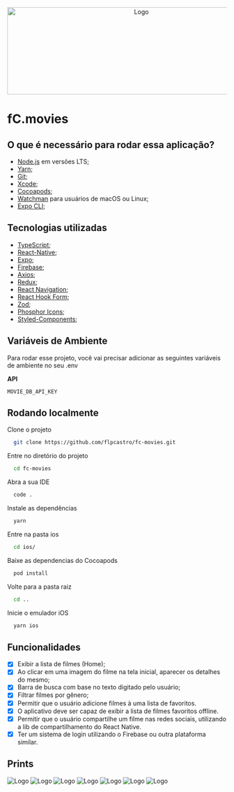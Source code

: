 <div align="center">
    <img alt="Logo" src="./assets/logo.png" width="600" height="200">
</div>

# fC.movies

## O que é necessário para rodar essa aplicação?

- [Node.js](https://nodejs.org/en) em versões LTS;
- [Yarn](https://yarnpkg.com/);
- [Git](https://git-s);
- [Xcode](https://developer.apple.com/xcode/);
- [Cocoapods](https://cocoapods.org/);
- [Watchman](https://facebook.github.io/watchman/) para usuários de macOS ou Linux;
- [Expo CLI](https://docs.expo.dev/get-started/installation/);

## Tecnologias utilizadas

- [TypeScript](https://www.typescriptlang.org/);
- [React-Native](https://reactnative.dev/);
- [Expo](https://expo.dev/);
- [Firebase](https://firebase.google.com/?hl=pt-br);
- [Axios](https://axios-http.com/);
- [Redux](https://redux.js.org/);
- [React Navigation](https://reactnavigation.org/);
- [React Hook Form](https://react-hook-form.com/);
- [Zod](https://zod.dev/);
- [Phosphor Icons](https://phosphoricons.com/);
- [Styled-Components](https://styled-components.com/);

## Variáveis de Ambiente

Para rodar esse projeto, você vai precisar adicionar as seguintes variáveis de ambiente no seu .env

**API**

`MOVIE_DB_API_KEY`

## Rodando localmente

Clone o projeto

```bash
  git clone https://github.com/flpcastro/fc-movies.git
```

Entre no diretório do projeto

```bash
  cd fc-movies
```

Abra a sua IDE

```bash
  code .
```

Instale as dependências

```bash
  yarn
```

Entre na pasta ios

```bash
  cd ios/
```

Baixe as dependencias do Cocoapods

```bash
  pod install
```

Volte para a pasta raiz

```bash
  cd ..
```

Inicie o emulador iOS

```bash
  yarn ios
```

## Funcionalidades

- [x] Exibir a lista de filmes (Home);
- [x] Ao clicar em uma imagem do filme na tela inicial, aparecer os detalhes do mesmo;
- [x] Barra de busca com base no texto digitado pelo usuário;
- [x] Filtrar filmes por gênero;
- [x] Permitir que o usuário adicione filmes à uma lista de favoritos.
- [x] O aplicativo deve ser capaz de exibir a lista de filmes favoritos offline.
- [x] Permitir que o usuário compartilhe um filme nas redes sociais, utilizando a lib de compartilhamento do React Native.
- [x] Ter um sistema de login utilizando o Firebase ou outra plataforma similar.

## Prints

<div >
  <img alt="Logo" src="./assets/prints/1-print-login.png">
  <img alt="Logo" src="./assets/prints/2-print-signup.png">
  <img alt="Logo" src="./assets/prints/3-print-login-alert.png">
  <img alt="Logo" src="./assets/prints/4-print-home.png">
  <img alt="Logo" src="./assets/prints/5-print-search.png">
  <img alt="Logo" src="./assets/prints/6-print-movie-details.png">
  <img alt="Logo" src="./assets/prints/7-print-favorite-movies.png">
</div>
